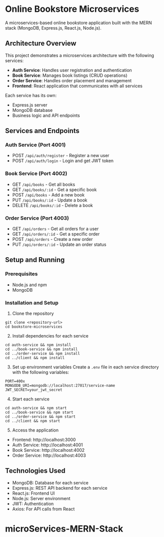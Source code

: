 # Online Bookstore Microservices

A microservices-based online bookstore application built with the MERN stack (MongoDB, Express.js, React.js, Node.js).

## Architecture Overview

This project demonstrates a microservices architecture with the following services:

- **Auth Service**: Handles user registration and authentication
- **Book Service**: Manages book listings (CRUD operations)
- **Order Service**: Handles order placement and management
- **Frontend**: React application that communicates with all services

Each service has its own:
- Express.js server
- MongoDB database
- Business logic and API endpoints

## Services and Endpoints

### Auth Service (Port 4001)
- POST `/api/auth/register` - Register a new user
- POST `/api/auth/login` - Login and get JWT token

### Book Service (Port 4002)
- GET `/api/books` - Get all books
- GET `/api/books/:id` - Get a specific book
- POST `/api/books` - Add a new book
- PUT `/api/books/:id` - Update a book
- DELETE `/api/books/:id` - Delete a book

### Order Service (Port 4003)
- GET `/api/orders` - Get all orders for a user
- GET `/api/orders/:id` - Get a specific order
- POST `/api/orders` - Create a new order
- PUT `/api/orders/:id` - Update an order status

## Setup and Running

### Prerequisites
- Node.js and npm
- MongoDB

### Installation and Setup

1. Clone the repository
```
git clone <repository-url>
cd bookstore-microservices
```

2. Install dependencies for each service
```
cd auth-service && npm install
cd ../book-service && npm install
cd ../order-service && npm install
cd ../client && npm install
```

3. Set up environment variables
Create a `.env` file in each service directory with the following variables:
```
PORT=400x
MONGODB_URI=mongodb://localhost:27017/service-name
JWT_SECRET=your_jwt_secret
```

4. Start each service
```
cd auth-service && npm start
cd ../book-service && npm start
cd ../order-service && npm start
cd ../client && npm start
```

5. Access the application
- Frontend: http://localhost:3000
- Auth Service: http://localhost:4001
- Book Service: http://localhost:4002
- Order Service: http://localhost:4003

## Technologies Used
- MongoDB: Database for each service
- Express.js: REST API backend for each service
- React.js: Frontend UI
- Node.js: Server environment
- JWT: Authentication
- Axios: For API calls from React
# microServices-MERN-Stack

